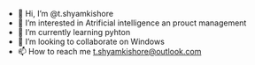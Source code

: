 - 👋 Hi, I’m @t.shyamkishore
- 👀 I’m interested in Atrificial intelligence an prouct management
- 🌱 I’m currently learning pyhton
- 💞️ I’m looking to collaborate on Windows
- 📫 How to reach me t.shyamkishore@outlook.com

<!---
tshyamkishore/tshyamkishore is a ✨ special ✨ repository because its `README.md` (this file) appears on your GitHub profile.
You can click the Preview link to take a look at your changes.
--->
